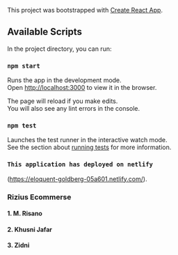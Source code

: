 This project was bootstrapped with [Create React App](https://github.com/facebook/create-react-app).

## Available Scripts

In the project directory, you can run:

### `npm start`

Runs the app in the development mode.<br>
Open [http://localhost:3000](http://localhost:3000) to view it in the browser.

The page will reload if you make edits.<br>
You will also see any lint errors in the console.

### `npm test`

Launches the test runner in the interactive watch mode.<br>
See the section about [running tests](https://facebook.github.io/create-react-app/docs/running-tests) for more information.

### `This application has deployed on netlify`
(https://eloquent-goldberg-05a601.netlify.com/).


<h3>Rizius Ecommerse</h3>
<h4>1. M. Risano</h4>
<h4>2. Khusni Jafar</h4>
<h4>3. Zidni</h4>
